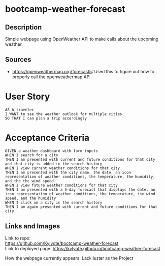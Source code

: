 # bootcamp-weather-forecast

## Description

Simple webpage using OpenWeather API to make calls about the upcoming weather.

## Sources

- https://openweathermap.org/forecast5: Used this to figure out how to properly call the openweathermap API

# User Story

```
AS A traveler
I WANT to see the weather outlook for multiple cities
SO THAT I can plan a trip accordingly
```

# Acceptance Criteria

```
GIVEN a weather dashboard with form inputs
WHEN I search for a city
THEN I am presented with current and future conditions for that city and that city is added to the search history
WHEN I view current weather conditions for that city
THEN I am presented with the city name, the date, an icon representation of weather conditions, the temperature, the humidity, and the the wind speed
WHEN I view future weather conditions for that city
THEN I am presented with a 5-day forecast that displays the date, an icon representation of weather conditions, the temperature, the wind speed, and the humidity
WHEN I click on a city in the search history
THEN I am again presented with current and future conditions for that city
```

## Links and Images

Link to repo:  
https://github.com/Kylyote/bootcamp-weather-forecast  
Link to deployed page:
https://kylyote.github.io/bootcamp-weather-forecast

How the webpage currently appears. Lack luster as the Project
